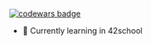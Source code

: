 [![codewars badge](https://www.codewars.com/users/jberdugo/badges/large)](https://www.codewars.com/users/jberdugo/badges/large)
- 🌱 Currently learning in 42school
